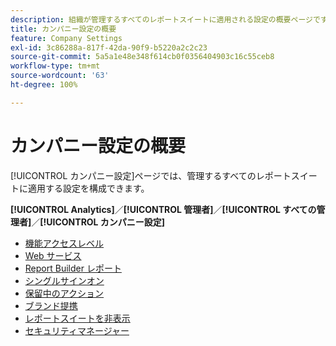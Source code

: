 ```yaml
---
description: 組織が管理するすべてのレポートスイートに適用される設定の概要ページです。
title: カンパニー設定の概要
feature: Company Settings
exl-id: 3c86288a-817f-42da-90f9-b5220a2c2c23
source-git-commit: 5a5a1e48e348f614cb0f0356404903c16c55ceb8
workflow-type: tm+mt
source-wordcount: '63'
ht-degree: 100%

---
```


# カンパニー設定の概要

[!UICONTROL カンパニー設定]ページでは、管理するすべてのレポートスイートに適用する設定を構成できます。

**[!UICONTROL Analytics]**／**[!UICONTROL 管理者]**／**[!UICONTROL すべての管理者]**／**[!UICONTROL カンパニー設定]**

+ [機能アクセスレベル](feature-access-levels.md)
+ [Web サービス](web-services-admin.md)
+ [Report Builder レポート](report-builder-reports-admin.md)
+ [シングルサインオン](single-signon-admin.md)
+ [保留中のアクション](pending-actions-admin.md)
+ [ブランド提携](co-branding-admin.md)
+ [レポートスイートを非表示](c-hide-report-suites.md)
+ [セキュリティマネージャー](security-manager.md)
